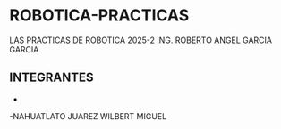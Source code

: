 # ROBOTICA-PRACTICAS
LAS PRACTICAS DE ROBOTICA 2025-2 ING. ROBERTO ANGEL GARCIA GARCIA

INTEGRANTES
-
-
-NAHUATLATO JUAREZ WILBERT MIGUEL
